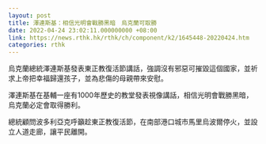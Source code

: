 ```yaml
---
layout: post
title: 澤連斯基：相信光明會戰勝黑暗　烏克蘭可取勝
date: 2022-04-24 23:02:11.000000000 +08:00
link: https://news.rthk.hk/rthk/ch/component/k2/1645448-20220424.htm
categories: rthk
---
```


烏克蘭總統澤連斯基發表東正教復活節講話，強調沒有邪惡可摧毀這個國家，並祈求上帝把幸福歸還孩子，並為悲傷的母親帶來安慰。

澤連斯基在基輔一座有1000年歷史的教堂發表視像講話，相信光明會戰勝黑暗，烏克蘭必定會取得勝利。

總統顧問波多利亞克呼籲趁東正教復活節，在南部港口城市馬里烏波爾停火，並設立人道走廊，讓平民離開。
